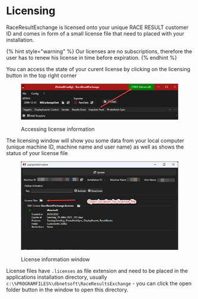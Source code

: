 # Licensing

RaceResultExchange is licensed onto your unique RACE RESULT customer ID and comes in form of a small license file that need to placed with your installation.&#x20;

{% hint style="warning" %}
Our licenses are no subscriptions, therefore the user has to renew his license in time before expiration.
{% endhint %}

You can access the state of your curent license by clicking on the licensing button in the top right corner

<figure><img src="../.gitbook/assets/image (6) (1).png" alt=""><figcaption><p>Accessing license information</p></figcaption></figure>

The licensing window will show you some data from your local computer (unique machine ID, machine name and user name) as well as shows the status of your license file

<figure><img src="../.gitbook/assets/image (9).png" alt=""><figcaption><p>License information window</p></figcaption></figure>

License files have `.licenses` as file extension and need to be placed in the applications installation directory, usually `c:\%PROGRAMFILES%\dbnetsoft\RaceResultsExchange` - you can click the open folder button in the window to open this directory.&#x20;
